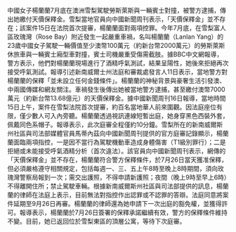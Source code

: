 中國女子楊蘭蘭7月底在澳洲雪梨駕駛勞斯萊斯與一輛賓士對撞，被警方逮捕，傳出她繳付天價保釋金。雪梨當地官員向中國新聞周刊表示，「天價保釋金」並不存在；該案件15日在法院首次提審，楊蘭蘭面對兩項控罪。今年7月底，在雪梨富人區玫瑰灣（Rose Bay）附近發生一起嚴重車禍，名叫楊蘭蘭（Lanlan Yang）的23歲中國女子駕駛一輛價值至少澳幣100萬元（約新台幣2000萬元）的勞斯萊斯休旅車與一輛賓士廂型車對撞，賓士司機嚴重受傷需截肢。據BBC中文網報導，警方表示，他們對楊蘭蘭現場進行了酒精呼氣測試，結果呈陽性，她後來拒絕再次接受呼氣測試。報導引述新南威爾士州法庭和審裁處發言人11日表示，當地警方對楊蘭蘭的保釋「並未設立任何金錢條件」。楊蘭蘭的神秘背景與豪奢生活引發澳、中兩國傳媒和網友關注。車禍發生後傳出她被當地警方逮捕，甚至繳付澳幣7000萬元（約新台幣13.68億元）的天價保釋金。據中國新聞周刊16日報導，當地時間15日上午，案件在雪梨法院首次提審，約百名當地華人前來圍觀。因法庭座位有限，僅少數人可入內旁聽。楊蘭蘭透過視訊連線短暫出庭，她身穿黑色西裝外套，佩戴同色系帽子。報導表示，此次庭審全程僅約10分鐘。雪梨所在的新南威爾斯州社區與司法部媒體官員馬蒂內茲向中國新聞周刊提供的官方庭審記錄顯示，楊蘭蘭面臨兩項指控，一是因不當行為駕駛機動車造成身體傷害（T1級別罪行）；二是拒絕或未能接受呼氣酒精分析（首次違法）。該官員向中國新聞周刊表示，網傳的「天價保釋金」並不存在，楊蘭蘭符合警方保釋條件，於7月26日當天獲准保釋，但必須嚴格遵守相關規定，包括每週一、三、五上午8時至晚上8時期間，須向玫瑰灣警察局報到一次；需交出護照，不得申請新護照；夜間（晚上9時至早上6時）不得離開住所；禁止駕駛車輛。根據新南威爾斯州社區與司法部提供的訊息，楊蘭蘭的律師在法庭上表示，目前無法對指控作出認罪或不認罪的答辯。法庭同意將案件延期至9月26日再審。楊蘭蘭的律師還為她申請下一次出庭的豁免權，並獲得許可。報導表示，楊蘭蘭於7月26日簽署的保釋承諾繼續有效，警方的保釋條件維持不變。目前，她已返回位於雪梨東區的頂層公寓，等待下次庭審。